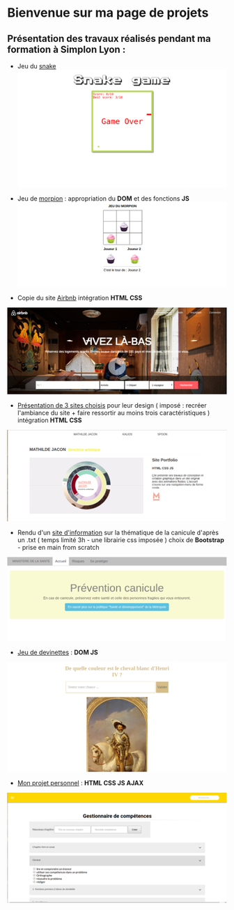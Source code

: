 # Bienvenue sur ma page de projets

## Présentation des travaux réalisés pendant ma formation à Simplon Lyon :

* Jeu du [snake](https://cjoly69.github.io/snake/index.html)
![Snake Game](/snake/snake.png)

* Jeu de [morpion](https://cjoly69.github.io/morpion/index.html) : appropriation du **DOM** et des fonctions **JS**
![Morpion](/images/morpion.png)

* Copie du site [Airbnb](https://cjoly69.github.io/airbnb/index.html) intégration **HTML CSS**

![Airbnb](/images/airbnb.png)


* [Présentation de 3 sites choisis](https://cjoly69.github.io/design/index.html) pour leur design ( imposé : recréer l'ambiance du site + faire ressortir au moins trois caractéristiques ) intégration **HTML CSS**

![Design](/images/3sites.png)


* Rendu d'un [site d'information](https://cjoly69.github.io/MEP_canicule/index.html) sur la thématique de la canicule d'après un .txt ( temps limité 3h - une librairie css imposée ) choix de **Bootstrap** - prise en main from scratch

![Prevention](/images/prevention.png)


* [Jeu de devinettes](https://cjoly69.github.io/jeu-henri-4/h4.html) : **DOM JS**

![Devinettes](/images/devinette.png)

* [Mon projet personnel](https://cjoly69.github.io/pp/index.html) : **HTML CSS JS AJAX**

![Projet math](/images/math.png)

